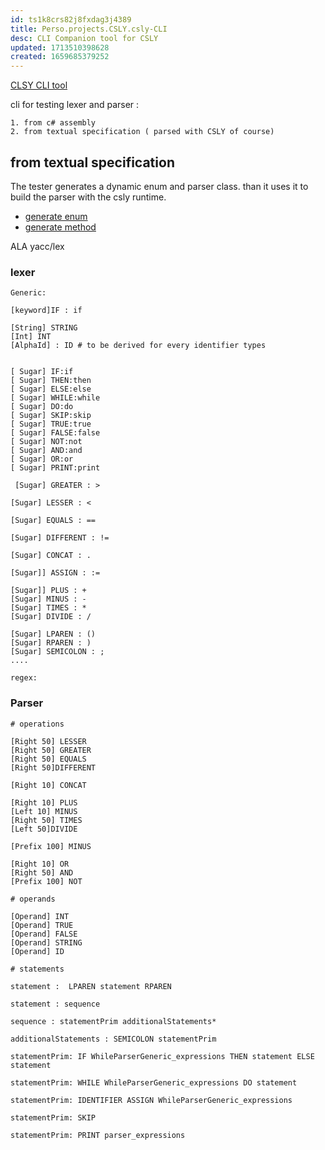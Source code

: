 ```yaml
---
id: ts1k8crs82j8fxdag3j4389
title: Perso.projects.CSLY.csly-CLI
desc: CLI Companion tool for CSLY
updated: 1713510398628
created: 1659685379252
---
```


[CLSY CLI tool](https://github.com/b3b00/cslycli)

cli for testing lexer and parser :

    1. from c# assembly
    2. from textual specification ( parsed with CSLY of course)


## from textual specification

The tester generates a dynamic enum and parser class. than it uses it to build the parser with the csly runtime.
  - [generate enum](https://stackoverflow.com/questions/857414/dynamically-create-an-enum)
  - [generate method](https://stackoverflow.com/questions/1080034/creating-a-function-dynamically-at-run-time)

ALA yacc/lex

### lexer
```
Generic:

[keyword]IF : if 

[String] STRING
[Int] INT
[AlphaId] : ID # to be derived for every identifier types


[ Sugar] IF:if
[ Sugar] THEN:then
[ Sugar] ELSE:else
[ Sugar] WHILE:while
[ Sugar] DO:do
[ Sugar] SKIP:skip
[ Sugar] TRUE:true
[ Sugar] FALSE:false
[ Sugar] NOT:not
[ Sugar] AND:and
[ Sugar] OR:or
[ Sugar] PRINT:print

 [Sugar] GREATER : >

[Sugar] LESSER : <

[Sugar] EQUALS : ==

[Sugar] DIFFERENT : !=

[Sugar] CONCAT : .

[Sugar]] ASSIGN : :=

[Sugar]] PLUS : +
[Sugar] MINUS : -
[Sugar] TIMES : *
[Sugar] DIVIDE : /

[Sugar] LPAREN : ()
[Sugar] RPAREN : )
[Sugar] SEMICOLON : ;
....
``` 

```
regex:

``` 

### Parser

```
# operations 

[Right 50] LESSER
[Right 50] GREATER
[Right 50] EQUALS
[Right 50]DIFFERENT

[Right 10] CONCAT
       
[Right 10] PLUS
[Left 10] MINUS
[Right 50] TIMES
[Left 50]DIVIDE

[Prefix 100] MINUS

[Right 10] OR
[Right 50] AND
[Prefix 100] NOT

# operands

[Operand] INT
[Operand] TRUE
[Operand] FALSE
[Operand] STRING
[Operand] ID

# statements

statement :  LPAREN statement RPAREN 

statement : sequence

sequence : statementPrim additionalStatements*

additionalStatements : SEMICOLON statementPrim

statementPrim: IF WhileParserGeneric_expressions THEN statement ELSE statement

statementPrim: WHILE WhileParserGeneric_expressions DO statement

statementPrim: IDENTIFIER ASSIGN WhileParserGeneric_expressions

statementPrim: SKIP

statementPrim: PRINT parser_expressions

``` 
